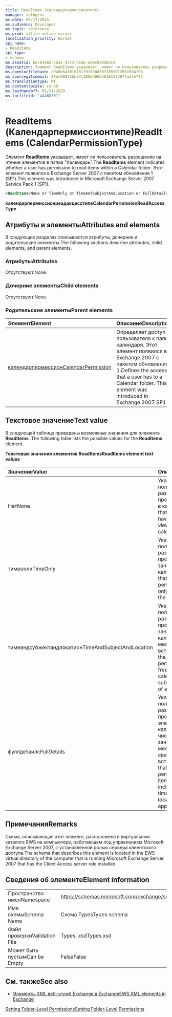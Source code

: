 ```yaml
---
title: ReadItems (Календарпермиссионтипе)
manager: sethgros
ms.date: 09/17/2015
ms.audience: Developer
ms.topic: reference
ms.prod: office-online-server
localization_priority: Normal
api_name:
- ReadItems
api_type:
- schema
ms.assetid: bec01982-26a1-4373-b1e6-2e0c838d83c4
description: Элемент ReadItems указывает, имеет ли пользователь разрешение на чтение элементов в папке "Календарь". Этот элемент появился в Exchange Server 2007 с пакетом обновления 1 (SP1).
ms.openlocfilehash: e040b643016781f9f890050f189191356f8d4f0b
ms.sourcegitcommit: 88ec988f2bb67c1866d06b361615f3674a24e795
ms.translationtype: MT
ms.contentlocale: ru-RU
ms.lasthandoff: 05/31/2020
ms.locfileid: "44468301"
---
```

# <a name="readitems-calendarpermissiontype"></a><span data-ttu-id="82951-104">ReadItems (Календарпермиссионтипе)</span><span class="sxs-lookup"><span data-stu-id="82951-104">ReadItems (CalendarPermissionType)</span></span>

<span data-ttu-id="82951-105">Элемент **ReadItems** указывает, имеет ли пользователь разрешение на чтение элементов в папке "Календарь".</span><span class="sxs-lookup"><span data-stu-id="82951-105">The **ReadItems** element indicates whether a user has permission to read items within a Calendar folder.</span></span> <span data-ttu-id="82951-106">Этот элемент появился в Exchange Server 2007 с пакетом обновления 1 (SP1).</span><span class="sxs-lookup"><span data-stu-id="82951-106">This element was introduced in Microsoft Exchange Server 2007 Service Pack 1 (SP1).</span></span> 
  
```xml
<ReadItems>None or TimeOnly or TimeAndSubjectAndLocation or FullDetails</ReadItems>
```

 <span data-ttu-id="82951-107">**календарпермиссионреадакцесстипе**</span><span class="sxs-lookup"><span data-stu-id="82951-107">**CalendarPermissionReadAccessType**</span></span>
## <a name="attributes-and-elements"></a><span data-ttu-id="82951-108">Атрибуты и элементы</span><span class="sxs-lookup"><span data-stu-id="82951-108">Attributes and elements</span></span>

<span data-ttu-id="82951-109">В следующих разделах описываются атрибуты, дочерние и родительские элементы.</span><span class="sxs-lookup"><span data-stu-id="82951-109">The following sections describe attributes, child elements, and parent elements.</span></span>
  
### <a name="attributes"></a><span data-ttu-id="82951-110">Атрибуты</span><span class="sxs-lookup"><span data-stu-id="82951-110">Attributes</span></span>

<span data-ttu-id="82951-111">Отсутствуют.</span><span class="sxs-lookup"><span data-stu-id="82951-111">None.</span></span>
  
### <a name="child-elements"></a><span data-ttu-id="82951-112">Дочерние элементы</span><span class="sxs-lookup"><span data-stu-id="82951-112">Child elements</span></span>

<span data-ttu-id="82951-113">Отсутствуют.</span><span class="sxs-lookup"><span data-stu-id="82951-113">None.</span></span>
  
### <a name="parent-elements"></a><span data-ttu-id="82951-114">Родительские элементы</span><span class="sxs-lookup"><span data-stu-id="82951-114">Parent elements</span></span>

|<span data-ttu-id="82951-115">**Элемент**</span><span class="sxs-lookup"><span data-stu-id="82951-115">**Element**</span></span>|<span data-ttu-id="82951-116">**Описание**</span><span class="sxs-lookup"><span data-stu-id="82951-116">**Description**</span></span>|
|:-----|:-----|
|[<span data-ttu-id="82951-117">календарпермиссион</span><span class="sxs-lookup"><span data-stu-id="82951-117">CalendarPermission</span></span>](calendarpermission.md) <br/> |<span data-ttu-id="82951-p103">Определяет доступ пользователя к папке календаря. Этот элемент появился в Exchange 2007 с пакетом обновления 1.</span><span class="sxs-lookup"><span data-stu-id="82951-p103">Defines the access that a user has to a Calendar folder. This element was introduced in Exchange 2007 SP1.</span></span>  <br/> |
   
## <a name="text-value"></a><span data-ttu-id="82951-120">Текстовое значение</span><span class="sxs-lookup"><span data-stu-id="82951-120">Text value</span></span>

<span data-ttu-id="82951-121">В следующей таблице приведены возможные значения для элемента **ReadItems** .</span><span class="sxs-lookup"><span data-stu-id="82951-121">The following table lists the possible values for the **ReadItems** element.</span></span> 
  
<span data-ttu-id="82951-122">**Текстовые значения элементов ReadItems**</span><span class="sxs-lookup"><span data-stu-id="82951-122">**ReadItems element text values**</span></span>

|<span data-ttu-id="82951-123">**Значение**</span><span class="sxs-lookup"><span data-stu-id="82951-123">**Value**</span></span>|<span data-ttu-id="82951-124">**Описание**</span><span class="sxs-lookup"><span data-stu-id="82951-124">**Description**</span></span>|
|:-----|:-----|
|<span data-ttu-id="82951-125">Нет</span><span class="sxs-lookup"><span data-stu-id="82951-125">None</span></span>  <br/> |<span data-ttu-id="82951-126">Указывает, что у пользователя нет разрешения на просмотр элементов в календаре.</span><span class="sxs-lookup"><span data-stu-id="82951-126">Indicates that the user does not have permission to view items in the calendar.</span></span>  <br/> |
|<span data-ttu-id="82951-127">тимеонли</span><span class="sxs-lookup"><span data-stu-id="82951-127">TimeOnly</span></span>  <br/> |<span data-ttu-id="82951-128">Указывает, что у пользователя есть разрешение на просмотр сведений о занятости в календаре.</span><span class="sxs-lookup"><span data-stu-id="82951-128">Indicates that the user has permission to view only free/busy time in the calendar.</span></span>  <br/> |
|<span data-ttu-id="82951-129">тимеандсубжектандлокатион</span><span class="sxs-lookup"><span data-stu-id="82951-129">TimeAndSubjectAndLocation</span></span>  <br/> |<span data-ttu-id="82951-130">Указывает, что пользователь имеет разрешение на просмотр сведений о занятости в календаре и теме и местоположении встреч.</span><span class="sxs-lookup"><span data-stu-id="82951-130">Indicates that the user has permission to view free/busy time in the calendar and the subject and location of appointments.</span></span>  <br/> |
|<span data-ttu-id="82951-131">фуллдетаилс</span><span class="sxs-lookup"><span data-stu-id="82951-131">FullDetails</span></span>  <br/> |<span data-ttu-id="82951-132">Указывает, что у пользователя есть разрешение на просмотр всех элементов календаря, в том числе сведения о занятости, теме, местоположении и сведения о встречах.</span><span class="sxs-lookup"><span data-stu-id="82951-132">Indicates that the user has permission to view all items in the calendar, including free/busy time and subject, location, and details of appointments.</span></span>  <br/> |
   
## <a name="remarks"></a><span data-ttu-id="82951-133">Примечания</span><span class="sxs-lookup"><span data-stu-id="82951-133">Remarks</span></span>

<span data-ttu-id="82951-134">Схема, описывающая этот элемент, расположена в виртуальном каталоге EWS на компьютере, работающем под управлением Microsoft Exchange Server 2007, с установленной ролью сервера клиентского доступа.</span><span class="sxs-lookup"><span data-stu-id="82951-134">The schema that describes this element is located in the EWS virtual directory of the computer that is running Microsoft Exchange Server 2007 that has the Client Access server role installed.</span></span>
  
## <a name="element-information"></a><span data-ttu-id="82951-135">Сведения об элементе</span><span class="sxs-lookup"><span data-stu-id="82951-135">Element information</span></span>

|||
|:-----|:-----|
|<span data-ttu-id="82951-136">Пространство имен</span><span class="sxs-lookup"><span data-stu-id="82951-136">Namespace</span></span>  <br/> |https://schemas.microsoft.com/exchange/services/2006/types  <br/> |
|<span data-ttu-id="82951-137">Имя схемы</span><span class="sxs-lookup"><span data-stu-id="82951-137">Schema Name</span></span>  <br/> |<span data-ttu-id="82951-138">Схема Types</span><span class="sxs-lookup"><span data-stu-id="82951-138">Types schema</span></span>  <br/> |
|<span data-ttu-id="82951-139">Файл проверки</span><span class="sxs-lookup"><span data-stu-id="82951-139">Validation File</span></span>  <br/> |<span data-ttu-id="82951-140">Types. xsd</span><span class="sxs-lookup"><span data-stu-id="82951-140">Types.xsd</span></span>  <br/> |
|<span data-ttu-id="82951-141">Может быть пустым</span><span class="sxs-lookup"><span data-stu-id="82951-141">Can be Empty</span></span>  <br/> |<span data-ttu-id="82951-142">False</span><span class="sxs-lookup"><span data-stu-id="82951-142">False</span></span>  <br/> |
   
## <a name="see-also"></a><span data-ttu-id="82951-143">См. также</span><span class="sxs-lookup"><span data-stu-id="82951-143">See also</span></span>



- [<span data-ttu-id="82951-144">Элементы XML веб-служб Exchange в Exchange</span><span class="sxs-lookup"><span data-stu-id="82951-144">EWS XML elements in Exchange</span></span>](ews-xml-elements-in-exchange.md)


[<span data-ttu-id="82951-145">Setting Folder-Level Permissions</span><span class="sxs-lookup"><span data-stu-id="82951-145">Setting Folder-Level Permissions</span></span>](https://msdn.microsoft.com/library/c7530e86-5112-401c-b10a-9c054ae59f07%28Office.15%29.aspx)

